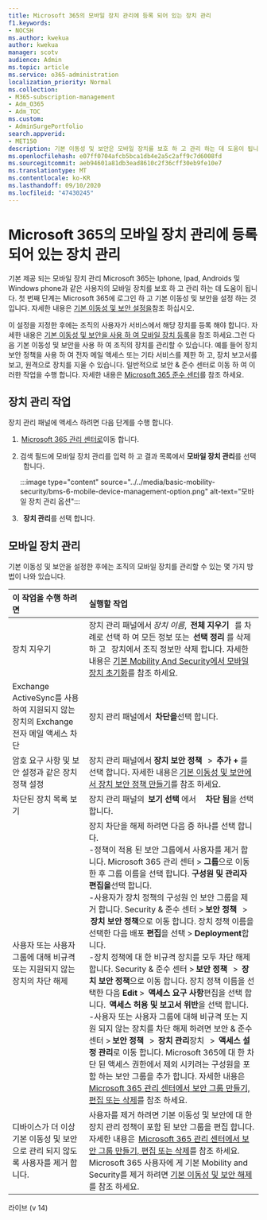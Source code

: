 ```yaml
---
title: Microsoft 365의 모바일 장치 관리에 등록 되어 있는 장치 관리
f1.keywords:
- NOCSH
ms.author: kwekua
author: kwekua
manager: scotv
audience: Admin
ms.topic: article
ms.service: o365-administration
localization_priority: Normal
ms.collection:
- M365-subscription-management
- Adm_O365
- Adm_TOC
ms.custom:
- AdminSurgePortfolio
search.appverid:
- MET150
description: 기본 이동성 및 보안은 모바일 장치를 보호 하 고 관리 하는 데 도움이 됩니다.
ms.openlocfilehash: e07ff0704afcb5bca1db4e2a5c2aff9c7d6008fd
ms.sourcegitcommit: aeb94601a81db3ead8610c2f36cff30eb9fe10e7
ms.translationtype: MT
ms.contentlocale: ko-KR
ms.lasthandoff: 09/10/2020
ms.locfileid: "47430245"
---
```

# <a name="manage-devices-enrolled-in-mobile-device-management-in-microsoft-365"></a>Microsoft 365의 모바일 장치 관리에 등록 되어 있는 장치 관리

기본 제공 되는 모바일 장치 관리 Microsoft 365는 Iphone, Ipad, Androids 및 Windows phone과 같은 사용자의 모바일 장치를 보호 하 고 관리 하는 데 도움이 됩니다. 첫 번째 단계는 Microsoft 365에 로그인 하 고 기본 이동성 및 보안을 설정 하는 것입니다. 자세한 내용은 [기본 이동성 및 보안 설정을](set-up.md)참조 하십시오.

이 설정을 지정한 후에는 조직의 사용자가 서비스에서 해당 장치를 등록 해야 합니다. 자세한 내용은 [기본 이동성 및 보안을 사용 하 여 모바일 장치 등록](enroll-your-mobile-device.md)을 참조 하세요.그런 다음 기본 이동성 및 보안을 사용 하 여 조직의 장치를 관리할 수 있습니다. 예를 들어 장치 보안 정책을 사용 하 여 전자 메일 액세스 또는 기타 서비스를 제한 하 고, 장치 보고서를 보고, 원격으로 장치를 지울 수 있습니다. 일반적으로 보안 & 준수 센터로 이동 하 여 이러한 작업을 수행 합니다. 자세한 내용은 [Microsoft 365 준수 센터](https://support.microsoft.com/office/7e696a40-b86b-4a20-afcc-559218b7b1b8)를 참조 하세요.

## <a name="device-management-tasks"></a>장치 관리 작업

장치 관리 패널에 액세스 하려면 다음 단계를 수행 합니다.

1.  [Microsoft 365 관리 센터로](https://support.microsoft.com/office/758befc4-0888-4009-9f14-0d147402fd23)이동 합니다.
    
2. 검색 필드에 모바일 장치 관리를 입력 하 고 결과 목록에서 **모바일 장치 관리**를 선택   합니다.

    :::image type="content" source="../../media/basic-mobility-security/bms-6-mobile-device-management-option.png" alt-text="모바일 장치 관리 옵션":::

3.   **장치 관리**를 선택 합니다.

## <a name="manage-mobile-devices"></a>모바일 장치 관리
    
기본 이동성 및 보안을 설정한 후에는 조직의 모바일 장치를 관리할 수 있는 몇 가지 방법이 나와 있습니다.

|**이 작업을 수행 하려면**|**실행할 작업**|
|:----------------|:------------------------------------------------------------------------------|
|장치 지우기 |장치 관리 패널에서 *장치 이름*,  **전체 지우기**   를 차례로 선택 하 여 모든 정보 또는  **선택 정리** 를 삭제 하 고   장치에서 조직 정보만 삭제 합니다. 자세한 내용은 [기본 Mobility And Security에서 모바일 장치 초기화](wipe-mobile-device.md)를 참조 하세요.|
|Exchange ActiveSync를 사용하여 지원되지 않는 장치의 Exchange 전자 메일 액세스 차단 |장치 관리 패널에서  **차단을**선택 합니다. |
|암호 요구 사항 및 보안 설정과 같은 장치 정책 설정 |장치 관리 패널에서 **장치 보안 정책**   >  **추가 +** 를 선택 합니다. 자세한 내용은 [기본 이동성 및 보안에서 장치 보안 정책 만들기](create-device-security-policies.md)를 참조 하세요.|
|차단된 장치 목록 보기  |장치 관리 패널의  **보기 선택** 에서     **차단 됨**을 선택 합니다. |
|사용자 또는 사용자 그룹에 대해 비규격 또는 지원되지 않는 장치의 차단 해제  |장치 차단을 해제 하려면 다음 중 하나를 선택 합니다.<br/>-정책이 적용 된 보안 그룹에서 사용자를 제거 합니다. Microsoft 365 관리 센터 > **그룹**으로 이동한 후 그룹 이름을 선택 합니다. **구성원 및 관리자 편집을**선택 합니다.<br/>-사용자가 장치 정책의 구성원 인 보안 그룹을 제거 합니다. Security & 준수 센터 > **보안 정책**   >  **장치 보안 정책**으로 이동 합니다. 장치 정책 이름을 선택한 다음 배포 **편집**을 선택  >  **Deployment**합니다.<br/>-장치 정책에 대 한 비규격 장치를 모두 차단 해제 합니다. Security & 준수 센터 > **보안 정책**   >  **장치 보안 정책**으로 이동 합니다. 장치 정책 이름을 선택한 다음 **Edit**  >  **액세스 요구 사항**편집을 선택 합니다.  **액세스 허용 및 보고서 위반**을 선택 합니다.<br/>-사용자 또는 사용자 그룹에 대해 비규격 또는 지원 되지 않는 장치를 차단 해제 하려면 보안 & 준수 센터 > **보안 정책**   >  **장치 관리**장치   >  **액세스 설정 관리**로 이동 합니다. Microsoft 365에 대 한 차단 된 액세스 권한에서 제외 시키려는 구성원을 포함 하는 보안 그룹을 추가 합니다. 자세한 내용은 [Microsoft 365 관리 센터에서 보안 그룹 만들기, 편집 또는 삭제](https://support.microsoft.com/office/55c96b32-e086-4c9e-948b-a018b44510cb)를 참조 하세요.|
|디바이스가 더 이상 기본 이동성 및 보안으로 관리 되지 않도록 사용자를 제거 합니다. |사용자를 제거 하려면 기본 이동성 및 보안에 대 한 장치 관리 정책이 포함 된 보안 그룹을 편집 합니다. 자세한 내용은  [Microsoft 365 관리 센터에서 보안 그룹 만들기, 편집 또는 삭제](https://support.microsoft.com/office/55c96b32-e086-4c9e-948b-a018b44510cb)를 참조 하세요.<br/>Microsoft 365 사용자에 게 기본 Mobility and Security를 제거 하려면 [기본 이동성 및 보안 해제](turn-off.md)를 참조 하세요.|

라이브 (v 14)